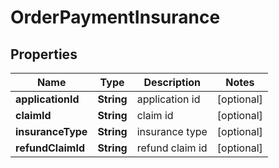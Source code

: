 

# OrderPaymentInsurance


## Properties

| Name | Type | Description | Notes |
|------------ | ------------- | ------------- | -------------|
|**applicationId** | **String** | application id |  [optional] |
|**claimId** | **String** | claim id |  [optional] |
|**insuranceType** | **String** | insurance type |  [optional] |
|**refundClaimId** | **String** | refund claim id |  [optional] |



